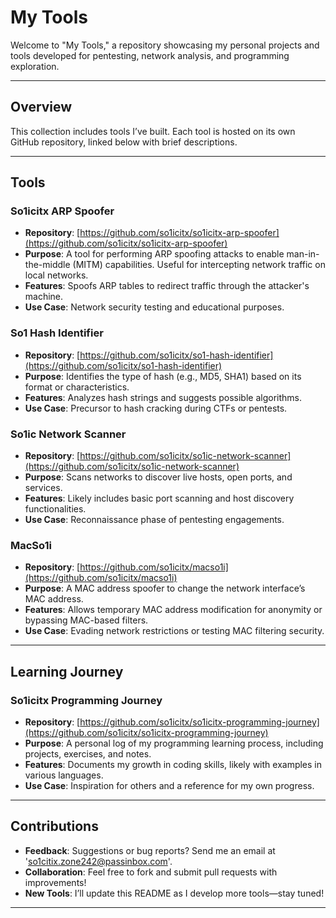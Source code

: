 # My Tools 

Welcome to "My Tools," a repository showcasing my personal projects and tools developed for pentesting, network analysis, and programming exploration. 

---

## Overview
This collection includes tools I’ve built. Each tool is hosted on its own GitHub repository, linked below with brief descriptions.

---

## Tools

### So1icitx ARP Spoofer
- **Repository**: [https://github.com/so1icitx/so1icitx-arp-spoofer](https://github.com/so1icitx/so1icitx-arp-spoofer)  
- **Purpose**: A tool for performing ARP spoofing attacks to enable man-in-the-middle (MITM) capabilities. Useful for intercepting network traffic on local networks.  
- **Features**: Spoofs ARP tables to redirect traffic through the attacker's machine.  
- **Use Case**: Network security testing and educational purposes.

### So1 Hash Identifier
- **Repository**: [https://github.com/so1icitx/so1-hash-identifier](https://github.com/so1icitx/so1-hash-identifier)  
- **Purpose**: Identifies the type of hash (e.g., MD5, SHA1) based on its format or characteristics.  
- **Features**: Analyzes hash strings and suggests possible algorithms.  
- **Use Case**: Precursor to hash cracking during CTFs or pentests.

### So1ic Network Scanner
- **Repository**: [https://github.com/so1icitx/so1ic-network-scanner](https://github.com/so1icitx/so1ic-network-scanner)  
- **Purpose**: Scans networks to discover live hosts, open ports, and services.  
- **Features**: Likely includes basic port scanning and host discovery functionalities.  
- **Use Case**: Reconnaissance phase of pentesting engagements.

### MacSo1i
- **Repository**: [https://github.com/so1icitx/macso1i](https://github.com/so1icitx/macso1i)  
- **Purpose**: A MAC address spoofer to change the network interface’s MAC address.  
- **Features**: Allows temporary MAC address modification for anonymity or bypassing MAC-based filters.  
- **Use Case**: Evading network restrictions or testing MAC filtering security.

---

## Learning Journey

### So1icitx Programming Journey
- **Repository**: [https://github.com/so1icitx/so1icitx-programming-journey](https://github.com/so1icitx/so1icitx-programming-journey)  
- **Purpose**: A personal log of my programming learning process, including projects, exercises, and notes.  
- **Features**: Documents my growth in coding skills, likely with examples in various languages.  
- **Use Case**: Inspiration for others and a reference for my own progress.

---

## Contributions
- **Feedback**: Suggestions or bug reports? Send me an email at 'so1citix.zone242@passinbox.com'.
- **Collaboration**: Feel free to fork and submit pull requests with improvements!
- **New Tools**: I’ll update this README as I develop more tools—stay tuned!

---
